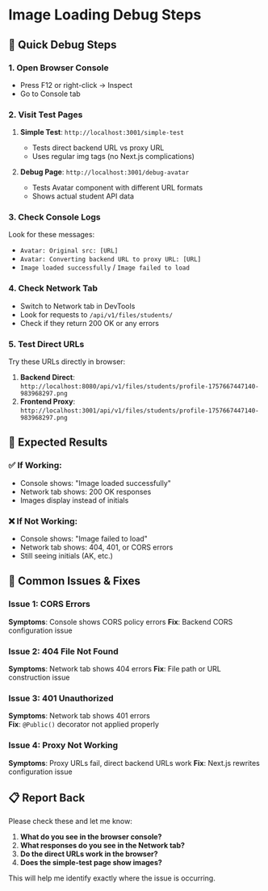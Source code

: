 # Image Loading Debug Steps

## 🔧 Quick Debug Steps

### 1. **Open Browser Console**
- Press F12 or right-click → Inspect
- Go to Console tab

### 2. **Visit Test Pages**
1. **Simple Test**: `http://localhost:3001/simple-test`
   - Tests direct backend URL vs proxy URL
   - Uses regular img tags (no Next.js complications)

2. **Debug Page**: `http://localhost:3001/debug-avatar`
   - Tests Avatar component with different URL formats
   - Shows actual student API data

### 3. **Check Console Logs**
Look for these messages:
- `Avatar: Original src: [URL]`
- `Avatar: Converting backend URL to proxy URL: [URL]`
- `Image loaded successfully` / `Image failed to load`

### 4. **Check Network Tab**
- Switch to Network tab in DevTools
- Look for requests to `/api/v1/files/students/`
- Check if they return 200 OK or any errors

### 5. **Test Direct URLs**
Try these URLs directly in browser:
1. **Backend Direct**: `http://localhost:8080/api/v1/files/students/profile-1757667447140-983968297.png`
2. **Frontend Proxy**: `http://localhost:3001/api/v1/files/students/profile-1757667447140-983968297.png`

## 🎯 Expected Results

### ✅ If Working:
- Console shows: "Image loaded successfully"
- Network tab shows: 200 OK responses
- Images display instead of initials

### ❌ If Not Working:
- Console shows: "Image failed to load" 
- Network tab shows: 404, 401, or CORS errors
- Still seeing initials (AK, etc.)

## 🔧 Common Issues & Fixes

### Issue 1: CORS Errors
**Symptoms**: Console shows CORS policy errors
**Fix**: Backend CORS configuration issue

### Issue 2: 404 File Not Found
**Symptoms**: Network tab shows 404 errors
**Fix**: File path or URL construction issue

### Issue 3: 401 Unauthorized
**Symptoms**: Network tab shows 401 errors  
**Fix**: `@Public()` decorator not applied properly

### Issue 4: Proxy Not Working
**Symptoms**: Proxy URLs fail, direct backend URLs work
**Fix**: Next.js rewrites configuration issue

## 📋 Report Back
Please check these and let me know:

1. **What do you see in the browser console?**
2. **What responses do you see in the Network tab?**
3. **Do the direct URLs work in the browser?**
4. **Does the simple-test page show images?**

This will help me identify exactly where the issue is occurring.